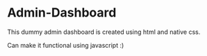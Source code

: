 # Admin-Dashboard

This dummy admin dashboard is created using html and native css.

Can make it functional using javascript :)
